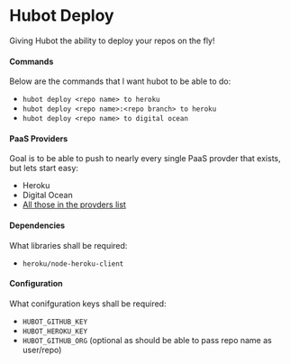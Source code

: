 # Hubot Deploy
Giving Hubot the ability to deploy your repos on the fly!


#### Commands

Below are the commands that l want hubot to be able to do:

* `hubot deploy <repo name> to heroku`
* `hubot deploy <repo name>:<repo branch> to heroku`
* `hubot deploy <repo name> to digital ocean`


#### PaaS Providers

Goal is to be able to push to nearly every single PaaS provder that exists, but lets start easy:

* Heroku
* Digital Ocean
* [All those in the provders list](http://en.wikipedia.org/wiki/Platform_as_a_service)


#### Dependencies

What libraries shall be required:

* `heroku/node-heroku-client`


#### Configuration

What conifguration keys shall be required:

* `HUBOT_GITHUB_KEY`
* `HUBOT_HEROKU_KEY`
* `HUBOT_GITHUB_ORG` (optional as should be able to pass repo name as user/repo)




